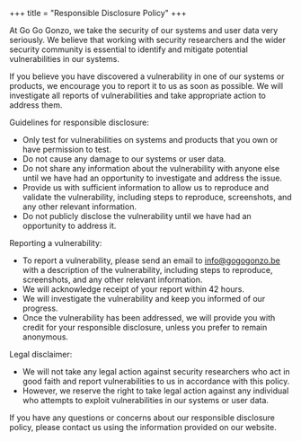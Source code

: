 +++
title = "Responsible Disclosure Policy"
+++


At Go Go Gonzo, we take the security of our systems and user data very seriously. We believe that working with security researchers and the wider security community is essential to identify and mitigate potential vulnerabilities in our systems.

If you believe you have discovered a vulnerability in one of our systems or products, we encourage you to report it to us as soon as possible. We will investigate all reports of vulnerabilities and take appropriate action to address them.

Guidelines for responsible disclosure:
- Only test for vulnerabilities on systems and products that you own or have permission to test.
- Do not cause any damage to our systems or user data.
- Do not share any information about the vulnerability with anyone else until we have had an opportunity to investigate and address the issue.
- Provide us with sufficient information to allow us to reproduce and validate the vulnerability, including steps to reproduce, screenshots, and any other relevant information.
- Do not publicly disclose the vulnerability until we have had an opportunity to address it.

Reporting a vulnerability:
- To report a vulnerability, please send an email to info@gogogonzo.be with a description of the vulnerability, including steps to reproduce, screenshots, and any other relevant information.
- We will acknowledge receipt of your report within 42 hours.
- We will investigate the vulnerability and keep you informed of our progress.
- Once the vulnerability has been addressed, we will provide you with credit for your responsible disclosure, unless you prefer to remain anonymous.

Legal disclaimer:
- We will not take any legal action against security researchers who act in good faith and report vulnerabilities to us in accordance with this policy.
- However, we reserve the right to take legal action against any individual who attempts to exploit vulnerabilities in our systems or user data.

If you have any questions or concerns about our responsible disclosure policy, please contact us using the information provided on our website.
